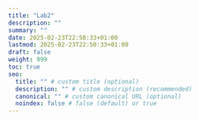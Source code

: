 ```yaml
---
title: "Lab2"
description: ""
summary: ""
date: 2025-02-23T22:50:33+01:00
lastmod: 2025-02-23T22:50:33+01:00
draft: false
weight: 999
toc: true
seo:
  title: "" # custom title (optional)
  description: "" # custom description (recommended)
  canonical: "" # custom canonical URL (optional)
  noindex: false # false (default) or true
---
```

